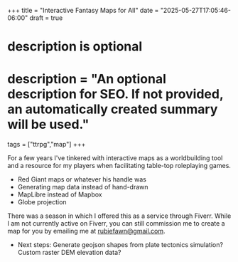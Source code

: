 +++
title = "Interactive Fantasy Maps for All"
date = "2025-05-27T17:05:46-06:00"
draft = true

#
# description is optional
#
# description = "An optional description for SEO. If not provided, an automatically created summary will be used."

tags = ["ttrpg","map"]
+++

For a few years I've tinkered with interactive maps as a worldbuilding tool and a resource for my players when facilitating table-top roleplaying games.

- Red Giant maps or whatever his handle was
- Generating map data instead of hand-drawn
- MapLibre instead of Mapbox
- Globe projection

There was a season in which I offered this as a service through Fiverr. While I am not currently active on Fiverr, you can still commission me to create a map for you by emailing me at rubiefawn@gmail.com.

- Next steps: Generate geojson shapes from plate tectonics simulation? Custom raster DEM elevation data?
